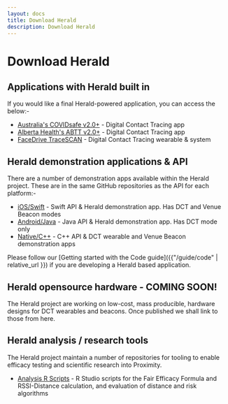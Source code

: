 ```yaml
---
layout: docs
title: Download Herald
description: Download Herald
---
```


# Download Herald

## Applications with Herald built in

If you would like a final Herald-powered application, you can access the below:-

- [Australia's COVIDsafe v2.0+](https://covidsafe.gov.au/) - Digital Contact Tracing app
- [Alberta Health's ABTT v2.0+](https://www.alberta.ca/ab-trace-together.aspx) - Digital Contact Tracing app
- [FaceDrive TraceSCAN](https://health.facedrive.com/) - Digital Contact Tracing wearable & system

## Herald demonstration applications & API

There are a number of demonstration apps available within the Herald project. These are
in the same GitHub repositories as the API for each platform:-

- [iOS/Swift](https://github.com/theheraldproject/herald-for-ios) - Swift API & Herald demonstration app. Has DCT and Venue Beacon modes
- [Android/Java](https://github.com/theheraldproject/herald-for-android) - Java API & Herald demonstration app. Has DCT mode only
- [Native/C++](https://github.com/theheraldproject/herald-for-cpp) - C++ API & DCT wearable and Venue Beacon demonstration apps

Please follow our [Getting started with the Code guide]({{"/guide/code" | relative_url }}) if you are developing a Herald based application.

## Herald opensource hardware - COMING SOON!

The Herald project are working on low-cost, mass producible, hardware designs for
DCT wearables and beacons. Once published we shall link to those from here.

## Herald analysis / research tools

The Herald project maintain a number of repositories for tooling to enable efficacy testing
and scientific research into Proximity.

- [Analysis R Scripts](https://github.com/theheraldproject/herald-analysis) - R Studio scripts for the Fair Efficacy Formula and RSSI-Distance calculation, and evaluation of distance and risk algorithms